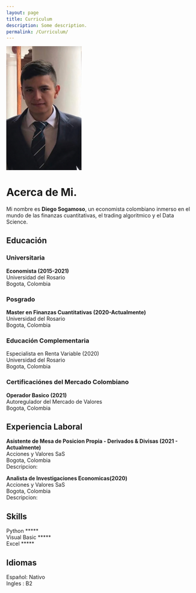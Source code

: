 ```yaml
---
layout: page
title: Curriculum
description: Some description.
permalink: /Curriculum/
---
```


<img class="img-rounded" src="/assets/img/uploads/diego foto 4x4.jpg" alt="Diego Sogamoso" width="200">

# Acerca de Mi.

Mi nombre es **Diego Sogamoso**, un economista colombiano inmerso en el mundo de las finanzas cuantitativas, el trading algoritmico y el Data Science.

## Educación

### Universitaria

**Economista (2015-2021)**<br>
Universidad del Rosario<br>
Bogota, Colombia<br>

### Posgrado

**Master en Finanzas Cuantitativas (2020-Actualmente)**<br>
Universidad del Rosario<br>
Bogota, Colombia<br>

### Educación Complementaria

 Especialista en Renta Variable (2020)<br>
 Universidad del Rosario<br>
 Bogota, Colombia<br>
    
### Certificaciónes del Mercado Colombiano

 **Operador Basico (2021)**<br>
 Autoregulador del Mercado de Valores<br>
 Bogota, Colombia<br>

## Experiencia Laboral
  
 **Asistente de Mesa de Posicion Propia  - Derivados & Divisas (2021 - Actualmente)**<br>
 Acciones y Valores SaS<br>
 Bogota, Colombia<br>
 Descripcion:
    
 **Analista de Investigaciones Economicas(2020)**<br>
 Acciones y Valores SaS<br>
 Bogota, Colombia<br>
 Descripcion:

## Skills

 Python       *****<br>
 Visual Basic *****<br>
 Excel        *****<br>
    
## Idiomas

 Español:   Nativo<br>
 Ingles :    B2<br>
    
    



